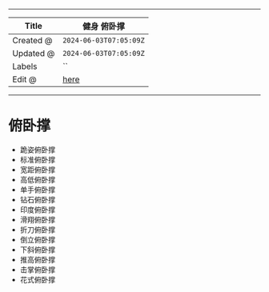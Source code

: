 -----

| Title     | 健身 俯卧撑                                          |
| --------- | ----------------------------------------------- |
| Created @ | `2024-06-03T07:05:09Z`                          |
| Updated @ | `2024-06-03T07:05:09Z`                          |
| Labels    | \`\`                                            |
| Edit @    | [here](https://github.com/junxnone/l/issues/17) |

-----

# 俯卧撑

  - 跪姿俯卧撑
  - 标准俯卧撑
  - 宽距俯卧撑
  - 高低俯卧撑
  - 单手俯卧撑
  - 钻石俯卧撑
  - 印度俯卧撑
  - 滑翔俯卧撑
  - 折刀俯卧撑
  - 倒立俯卧撑
  - 下斜俯卧撑
  - 推高俯卧撑
  - 击掌俯卧撑
  - 花式俯卧撑
